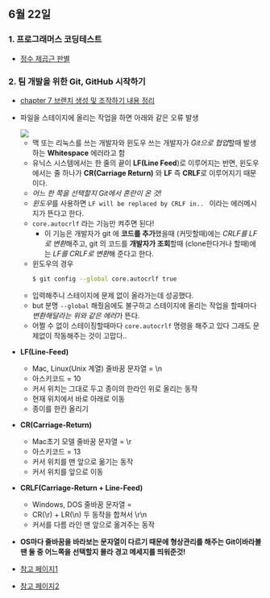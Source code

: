 ## 6월 22일
### 1. 프로그래머스 코딩테스트
- [정수 제곱근 판별](https://github.com/leemyungju9347/Algorithm/blob/master/Level_01/%EC%A0%95%EC%88%98%20%EC%A0%9C%EA%B3%B1%EA%B7%BC%20%ED%8C%90%EB%B3%84.html)
### 2. 팀 개발을 위한 Git, GitHub 시작하기
- [chapter 7 브랜치 생성 및 조작하기 내용 정리](https://github.com/leemyungju9347/TIL/blob/master/Git/%ED%8C%80%20%EA%B0%9C%EB%B0%9C%EC%9D%84%20%EC%9C%84%ED%95%9C%20Git,%20GitHub%20%EC%8B%9C%EC%9E%91%ED%95%98%EA%B8%B0/Part02_%EC%A4%91%EA%B8%89_CLI%20%ED%99%98%EA%B2%BD%EC%97%90%EC%84%9C%20%EB%B2%84%EC%A0%84%20%EA%B4%80%EB%A6%AC%20%EC%8B%9C%EC%9E%91%ED%95%98%EA%B8%B0.md#chapter-7-%EB%B8%8C%EB%9E%9C%EC%B9%98-%EC%83%9D%EC%84%B1-%EB%B0%8F-%EC%A1%B0%EC%9E%91%ED%95%98%EA%B8%B0)
- 파일을 스테이지에 올리는 작업을 하면 아래와 같은 오류 발생 

	<img src="../img/stagingerrorcontrol.PNG">
	
	
	- 맥 또는 리눅스를 쓰는 개발자와 윈도우 쓰는 개발자가 *Git으로 협업*할때 발생하는 **Whitespace** 에러라고 함 
	- 유닉스 시스템에서는 한 줄의 끝이 **LF(Line Feed**)로 이루어지는 반면, 윈도우에서는 줄 하나가 **CR(Carriage Return)** 와 **LF** 즉 **CRLF**로 이루어지기 때문이다.
	- *어느 한 쪽을 선택할지 Git에서 혼란이 온 것!*
	- *윈도우*를 사용하면 ```LF will be replaced by CRLF in.. ``` 이라는 에러메시지가 뜬다고 한다.
	- ```core.autocrlf``` 라는 기능만 켜주면 된다!
		- 이 기능은 개발자가 git 에 **코드를 추가**했을때 (커밋할때)에는 *CRLF를 LF로 변환*해주고, git 의 코드를 **개발자가 조회**할때 (clone한다거나 할때)에는 *LF를 CRLF로 변환*해 준다고 한다.
	- 윈도우의 경우
		```bash
		$ git config --global core.autocrlf true
		```
	- 입력해주니 스테이지에 문제 없이 올라가는데 성공했다.
	- but 분명 ```--global``` 해줬음에도 불구하고 스테이지에 올리는 작업을 할때마다 *변환해달라는 위와 같은 에러*가 뜬다.
	- 어쩔 수 없이 스테이징할때마다 ```core.autocrlf``` 명령을 해주고 있다 그래도 문제없이 작동해주는 것이 고맙다..
- **LF(Line-Feed)**
	- Mac, Linux(Unix 계열) 줄바꿈 문자열 = \n
	- 아스키코드 = 10
	- 커서 위치는 그대로 두고 종이의 한라인 위로 올리는 동작
	- 현재 위치에서 바로 아래로 이동
	- 종이를 한칸 올리기
- **CR(Carriage-Return)**
	- Mac초기 모델 줄바꿈 문자열 = \r
	- 아스키코드 = 13
	- 커서 위치를 맨 앞으로 옮기는 동작
	- 커서 위치를 앞으로 이동
- **CRLF(Carriage-Return + Line-Feed)**
	- Windows, DOS 줄바꿈 문자열  = 
	- CR(\r) + LR(\n) 두 동작을 합쳐서 \r\n
	- 커서를 다름 라인 맨 앞으로 옮겨주는 동작

- **OS마다 줄바꿈을 바라보는 문자열이 다르기 때문에 형상관리를 해주는 Git이바라볼땐 둘 중 어느쪽을 선택할지 몰라 경고 메세지를 띄워준것!**

- [참고 페이지1](https://dabo-dev.tistory.com/13)
- [참고 페이지2](https://blog.jaeyoon.io/2018/01/git-crlf.html)
